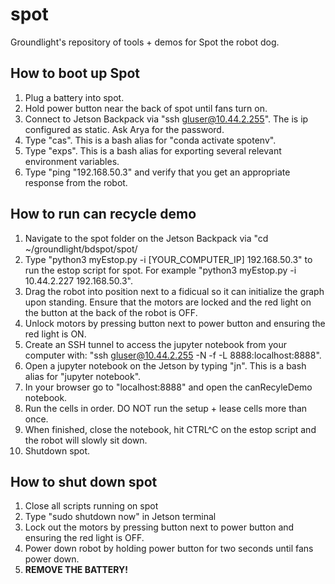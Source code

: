 # spot
Groundlight's repository of tools + demos for Spot the robot dog.

## How to boot up Spot
1. Plug a battery into spot.
2. Hold power button near the back of spot until fans turn on.
3. Connect to Jetson Backpack via "ssh gluser@10.44.2.255". The is ip configured as static. Ask Arya for the password.
4. Type "cas". This is a bash alias for "conda activate spotenv".
5. Type "exps". This is a bash alias for exporting several relevant environment variables.
6. Type "ping "192.168.50.3" and verify that you get an appropriate response from the robot.

## How to run can recycle demo
1. Navigate to the spot folder on the Jetson Backpack via "cd ~/groundlight/bdspot/spot/
2. Type "python3 myEstop.py -i [YOUR_COMPUTER_IP] 192.168.50.3" to run the estop script for spot. For example "python3 myEstop.py -i 10.44.2.227 192.168.50.3".
3. Drag the robot into position next to a fidicual so it can initialize the graph upon standing. Ensure that the motors are locked and the red light on the button at the back of the robot is OFF.
3. Unlock motors by pressing button next to power button and ensuring the red light is ON.
4. Create an SSH tunnel to access the jupyter notebook from your computer with: "ssh gluser@10.44.2.255 -N -f -L 8888:localhost:8888".
5. Open a jupyter notebook on the Jetson by typing "jn". This is a bash alias for "jupyter notebook".
6. In your browser go to "localhost:8888" and open the canRecyleDemo notebook.
7. Run the cells in order. DO NOT run the setup + lease cells more than once.
8. When finished, close the notebook, hit CTRL^C on the estop script and the robot will slowly sit down.
9. Shutdown spot.


## How to shut down spot
1. Close all scripts running on spot 
2. Type "sudo shutdown now" in Jetson terminal
3. Lock out the motors by pressing button next to power button and ensuring the red light is OFF.
4. Power down robot by holding power button for two seconds until fans power down.
5. **REMOVE THE BATTERY!**

